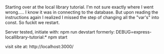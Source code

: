 Starting over at the local library tutorial. I'm not sure exactly where I went wrong..... I know it was in connecting to the database. 
But upon reading the instructions again I realized I missed the step of changing all the "var's" into const. So fuckit we restart.

Server tested, initiate with:
npm run devstart
formerly: 
DEBUG=express-locallibrary-tutorial:* npm start

visit site at:
http://localhost:3000/